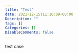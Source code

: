 ```yaml
---
title: "Test"
date: 2021-12-15T11:16:09+08:00
Description: ""
Tags: []
Categories: []
DisableComments: false
---
```


test case
